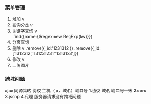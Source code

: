 ### 菜单管理

1. 增加   v 
2. 查询分类  v
3. 关键字查询 v  
  .find({name:{$regex:new RegExp(kw)}})
4. 分页查询
5. 删除  v 
.remove({_id:'1231312'})
.remove({_id:['1312312','131231231','1313123']})
6. 修改  v
7. 上传图片


### 跨域问题
ajax 同源策略  协议  主机（ip，域名）端口号
1.协议 域名 端口号一致
2.cors
3.jsonp
4.代理  服务器请求没有跨域问题

